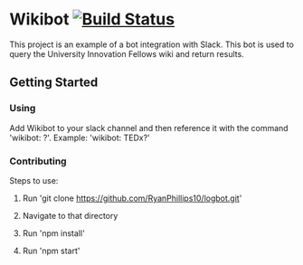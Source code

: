 # Wikibot [![Build Status](https://travis-ci.org/RyanPhillips10/logbot.svg?branch=master)](https://travis-ci.org/RyanPhillips10/logbot)

This project is an example of a bot integration with Slack. This bot is used to query the University Innovation Fellows wiki and return results.

## Getting Started

### Using

Add Wikibot to your slack channel and then reference it with the command 'wikibot: <query>?'. Example: 'wikibot: TEDx?'

### Contributing

Steps to use:

1. Run 'git clone https://github.com/RyanPhillips10/logbot.git'

2. Navigate to that directory

3. Run 'npm install'

4. Run 'npm start'


